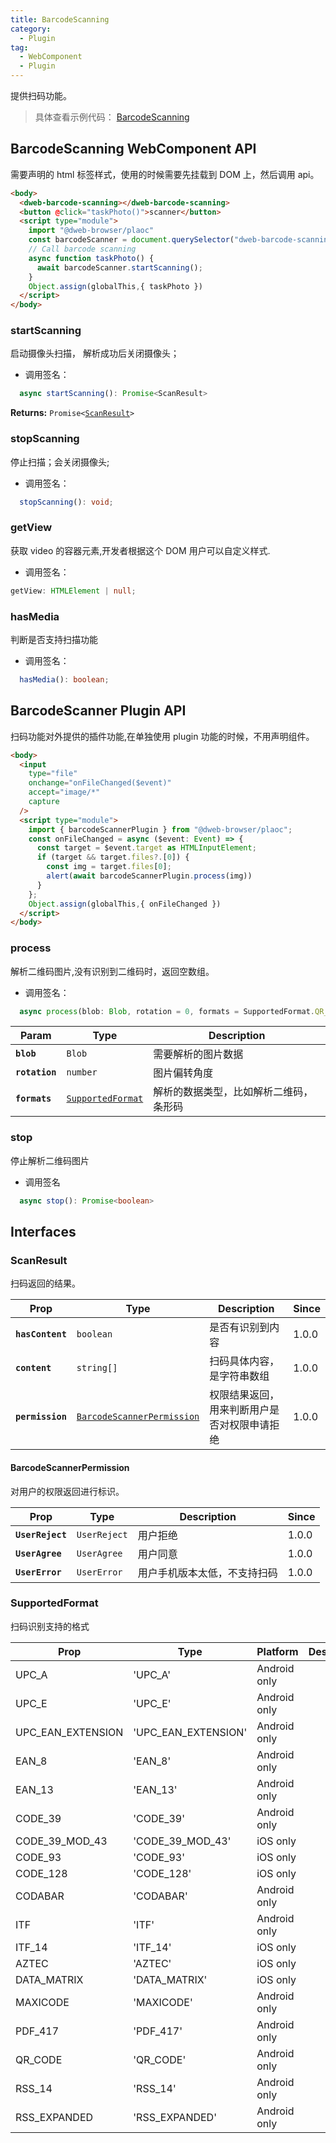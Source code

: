 ```yaml
---
title: BarcodeScanning
category:
  - Plugin
tag:
  - WebComponent
  - Plugin
---
```


提供扫码功能。

> 具体查看示例代码： [BarcodeScanning](https://github.com/BioforestChain/dweb_browser/blob/main/plaoc/demo/src/pages/BarcodeScanning.vue)

## BarcodeScanning WebComponent API

需要声明的 html 标签样式，使用的时候需要先挂载到 DOM 上，然后调用 api。

```html
<body>
  <dweb-barcode-scanning></dweb-barcode-scanning>
  <button @click="taskPhoto()">scanner</button>
  <script type="module">
    import "@dweb-browser/plaoc"
    const barcodeScanner = document.querySelector("dweb-barcode-scanning")!
    // Call barcode scanning
    async function taskPhoto() {
      await barcodeScanner.startScanning();
    }
    Object.assign(globalThis,{ taskPhoto })
  </script>
</body>
```

### startScanning

启动摄像头扫描， 解析成功后关闭摄像头；

- 调用签名：

```ts
  async startScanning(): Promise<ScanResult>
```

**Returns:** <code>Promise&lt;<a href="#scanresult">ScanResult</a>&gt;</code>

### stopScanning

停止扫描；会关闭摄像头;

- 调用签名：

```ts
  stopScanning(): void;
```

### getView

获取 video 的容器元素,开发者根据这个 DOM 用户可以自定义样式.

- 调用签名：

```ts
getView: HTMLElement | null;
```

### hasMedia

判断是否支持扫描功能

- 调用签名：

```ts
  hasMedia(): boolean;
```

## BarcodeScanner Plugin API

扫码功能对外提供的插件功能,在单独使用 plugin 功能的时候，不用声明组件。

```html
<body>
  <input
    type="file"
    onchange="onFileChanged($event)"
    accept="image/*"
    capture
  />
  <script type="module">
    import { barcodeScannerPlugin } from "@dweb-browser/plaoc";
    const onFileChanged = async ($event: Event) => {
      const target = $event.target as HTMLInputElement;
      if (target && target.files?.[0]) {
        const img = target.files[0];
        alert(await barcodeScannerPlugin.process(img))
      }
    };
    Object.assign(globalThis,{ onFileChanged })
  </script>
</body>
```

### process

解析二维码图片,没有识别到二维码时，返回空数组。

- 调用签名：

```ts
  async process(blob: Blob, rotation = 0, formats = SupportedFormat.QR_CODE): Promise<string[]>
```

| Param          | Type                                                        | Description                            |
| -------------- | ----------------------------------------------------------- | -------------------------------------- |
| **`blob`**     | <code>Blob</code>                                           | 需要解析的图片数据                     |
| **`rotation`** | <code>number</code>                                         | 图片偏转角度                           |
| **`formats`**  | <code><a href="#supportedformat">SupportedFormat</a></code> | 解析的数据类型，比如解析二维码，条形码 |

### stop

停止解析二维码图片

- 调用签名

```ts
  async stop(): Promise<boolean>
```

## Interfaces

### ScanResult

扫码返回的结果。

| Prop             | Type                                                                          | Description                                  | Since |
| ---------------- | ----------------------------------------------------------------------------- | -------------------------------------------- | ----- |
| **`hasContent`** | <code>boolean</code>                                                          | 是否有识别到内容                             | 1.0.0 |
| **`content`**    | <code>string[]</code>                                                         | 扫码具体内容，是字符串数组                   | 1.0.0 |
| **`permission`** | <code><a href="#barcodescannerpermission">BarcodeScannerPermission</a></code> | 权限结果返回，用来判断用户是否对权限申请拒绝 | 1.0.0 |

#### BarcodeScannerPermission

对用户的权限返回进行标识。

| Prop             | Type                    | Description                  | Since |
| ---------------- | ----------------------- | ---------------------------- | ----- |
| **`UserReject`** | <code>UserReject</code> | 用户拒绝                     | 1.0.0 |
| **`UserAgree`**  | <code>UserAgree</code>  | 用户同意                     | 1.0.0 |
| **`UserError`**  | <code>UserError</code>  | 用户手机版本太低，不支持扫码 | 1.0.0 |

### SupportedFormat

扫码识别支持的格式

| Prop              | Type                | Platform     | Description |
| ----------------- | ------------------- | ------------ | ----------- |
| UPC_A             | 'UPC_A'             | Android only |             |
| UPC_E             | 'UPC_E'             | Android only |             |
| UPC_EAN_EXTENSION | 'UPC_EAN_EXTENSION' | Android only |             |
| EAN_8             | 'EAN_8'             | Android only |             |
| EAN_13            | 'EAN_13'            | Android only |             |
| CODE_39           | 'CODE_39'           | Android only |             |
| CODE_39_MOD_43    | 'CODE_39_MOD_43'    | iOS only     |             |
| CODE_93           | 'CODE_93'           | iOS only     |             |
| CODE_128          | 'CODE_128'          | iOS only     |             |
| CODABAR           | 'CODABAR'           | Android only |             |
| ITF               | 'ITF'               | Android only |             |
| ITF_14            | 'ITF_14'            | iOS only     |             |
| AZTEC             | 'AZTEC'             | iOS only     |             |
| DATA_MATRIX       | 'DATA_MATRIX'       | iOS only     |             |
| MAXICODE          | 'MAXICODE'          | Android only |             |
| PDF_417           | 'PDF_417'           | Android only |             |
| QR_CODE           | 'QR_CODE'           | Android only |             |
| RSS_14            | 'RSS_14'            | Android only |             |
| RSS_EXPANDED      | 'RSS_EXPANDED'      | Android only |             |
